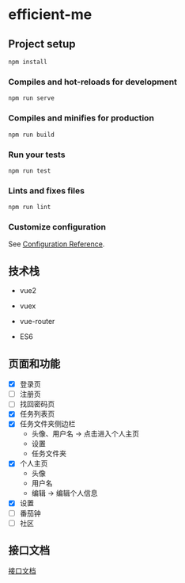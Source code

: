 # efficient-me

## Project setup
```
npm install
```

### Compiles and hot-reloads for development
```
npm run serve
```

### Compiles and minifies for production
```
npm run build
```

### Run your tests
```
npm run test
```

### Lints and fixes files
```
npm run lint
```

### Customize configuration
See [Configuration Reference](https://cli.vuejs.org/config/).

## 技术栈

- vue2

- vuex

- vue-router
- ES6

## 页面和功能
- [x] 登录页
- [ ] 注册页
- [ ] 找回密码页
- [x] 任务列表页
- [x] 任务文件夹侧边栏
  * 头像、用户名 -> 点击进入个人主页
  * 设置
  * 任务文件夹
- [x] 个人主页
  * 头像
  * 用户名
  * 编辑 -> 编辑个人信息
- [x] 设置
- [ ] 番茄钟
- [ ] 社区

## 接口文档

[接口文档](https://github.com/ch4zzzzz/efficient-me/blob/master/api.md)